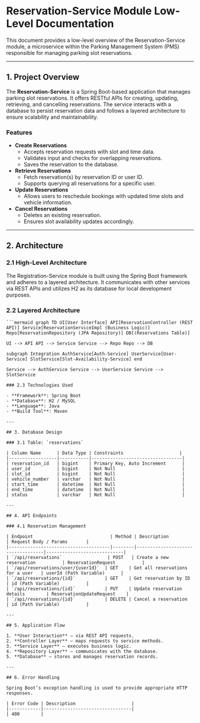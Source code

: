 # Reservation-Service Module Low-Level Documentation

This document provides a low-level overview of the Reservation-Service module, a microservice within the Parking Management System (PMS) responsible for managing parking slot reservations.

---

## 1. Project Overview

The **Reservation-Service** is a Spring Boot-based application that manages parking slot reservations. It offers RESTful APIs for creating, updating, retrieving, and cancelling reservations. The service interacts with a database to persist reservation data and follows a layered architecture to ensure scalability and maintainability.

### Features

- **Create Reservations**
    * Accepts reservation requests with slot and time data.
    * Validates input and checks for overlapping reservations.
    * Saves the reservation to the database.
- **Retrieve Reservations**
    * Fetch reservation(s) by reservation ID or user ID.
    * Supports querying all reservations for a specific user.
- **Update Reservations** 
    * Allows users to reschedule bookings with updated time slots and vehicle information.
- **Cancel Reservations**
    * Deletes an existing reservation.
    * Ensures slot availability updates accordingly.

---

## 2. Architecture

### 2.1 High-Level Architecture

The Registration-Service module is built using the Spring Boot framework and adheres to a layered architecture. It communicates with other services via REST APIs and utilizes H2 as its database for local development purposes.

### 2.2 Layered Architecture

<pre><code>```mermaid graph TD UI[User Interface] API[ReservationController (REST API)] Service[ReservationServiceImpl (Business Logic)] Repo[ReservationRepository (JPA Repository)] DB[(Reservations Table)]

UI --> API API --> Service Service --> Repo Repo --> DB

subgraph Integration AuthService[Auth-Service] UserService[User-Service] SlotService[Slot-Availability-Service] end

Service --> AuthService Service --> UserService Service --> SlotService

### 2.3 Technologies Used

- **Framework**: Spring Boot  
- **Database**: H2 / MySQL  
- **Language**: Java  
- **Build Tool**: Maven  

---

## 3. Database Design

### 3.1 Table: `reservations`

| Column Name      | Data Type | Constraints                     |
|------------------|-----------|----------------------------------|
| reservation_id   | bigint    | Primary Key, Auto Increment      |
| user_id          | bigint    | Not Null                         |
| slot_id          | bigint    | Not Null                         |
| vehicle_number   | varchar   | Not Null                         |
| start_time       | datetime  | Not Null                         |
| end_time         | datetime  | Not Null                         |
| status           | varchar   | Not Null                         |

---

## 4. API Endpoints

### 4.1 Reservation Management

| Endpoint                             | Method | Description                       | Request Body / Params       |
|--------------------------------------|--------|-----------------------------------|-----------------------------|
| `/api/reservations`                 | POST   | Create a new reservation          | ReservationRequest          |
| `/api/reservations/user/{userId}`  | GET    | Get all reservations for a user   | userId (Path Variable)      |
| `/api/reservations/{id}`           | GET    | Get reservation by ID             | id (Path Variable)          |
| `/api/reservations/{id}`           | PUT    | Update reservation details        | ReservationUpdateRequest    |
| `/api/reservations/{id}`           | DELETE | Cancel a reservation              | id (Path Variable)          |

---

## 5. Application Flow

1. **User Interaction** – via REST API requests.
2. **Controller Layer** – maps requests to service methods.
3. **Service Layer** – executes business logic.
4. **Repository Layer** – communicates with the database.
5. **Database** – stores and manages reservation records.

---

## 6. Error Handling

Spring Boot’s exception handling is used to provide appropriate HTTP responses.

| Error Code | Description                     |
|------------|---------------------------------|
| 400        |
